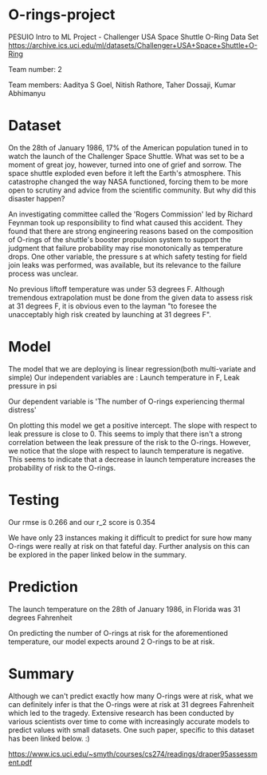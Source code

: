 # O-rings-project
PESUIO Intro to ML Project - Challenger USA Space Shuttle O-Ring Data Set  
https://archive.ics.uci.edu/ml/datasets/Challenger+USA+Space+Shuttle+O-Ring

Team number: 2

Team members:
  Aaditya S Goel, Nitish Rathore, Taher Dossaji, Kumar Abhimanyu 
  
  # Dataset
  On the 28th of January 1986, 17% of the American population tuned in to watch the launch of the Challenger Space Shuttle. What was set to be a moment of great joy, however, turned into one of grief and sorrow. The space shuttle exploded even before it left the Earth's atmosphere. This catastrophe changed the way NASA functioned, forcing them to be more open to scrutiny and advice from the scientific community. But why did this disaster happen?
  
  An investigating committee called the 'Rogers Commission' led by Richard Feynman took up responsibility to find what caused this accident. They found that there are strong engineering reasons based on the composition of O-rings of the shuttle's booster propulsion system to support the judgment that failure probability may rise monotonically as temperature drops. One other variable, the pressure s at which safety testing for field join leaks was performed, was available, but its relevance to the failure process was unclear.
  
  No previous liftoff temperature was under 53 degrees F. Although tremendous extrapolation must be done from the given data to assess risk at 31 degrees F, it is obvious even to the layman "to foresee the unacceptably high risk created by launching at 31 degrees F".
  
  # Model
  The model that we are deploying is linear regression(both multi-variate and simple)
  Our independent variables are : Launch temperature in F, Leak pressure in psi
  
  Our dependent variable is 'The number of O-rings experiencing thermal distress'
  
  On plotting this model we get a positive intercept. The slope with respect to leak pressure is close to 0. This seems to imply that there isn't a strong correlation between the leak pressure of the risk to the O-rings. However, we notice that the slope with respect to launch temperature is negative. This seems to indicate that a decrease in launch temperature increases the probability of risk to the O-rings.
  
  # Testing
   Our rmse is 0.266 and our r_2 score is 0.354
   
   We have only 23 instances making it difficult to predict for sure how many O-rings were really at risk on that fateful day. Further analysis on this can be explored in the paper linked below in the summary.
  
  # Prediction
   The launch temperature on the 28th of January 1986, in Florida was 31 degrees Fahrenheit
    
   On predicting the number of O-rings at risk for the aforementioned temperature, our model expects around 2 O-rings to be at risk.
  
  # Summary
Although we can't predict exactly how many O-rings were at risk, what we can definitely infer is that the O-rings were at risk at 31 degrees Fahrenheit which led to the   tragedy. Extensive research has been conducted by various scientists over time to come with increasingly accurate models to predict values with small datasets. One such paper, specific to this dataset has been linked below. :) 
    
   https://www.ics.uci.edu/~smyth/courses/cs274/readings/draper95assessment.pdf
